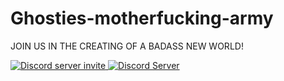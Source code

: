 # Ghosties-motherfucking-army
JOIN US IN THE CREATING OF A BADASS NEW WORLD!

<a href="https://discord.gg/mZrMSzJ">
  <img src="https://discordapp.com/api/guilds/732855745581678602/widget.json" title="Discord server invite" alt="Discord server invite" />
</a>

<a href="https://discord.gg/mZrMSzJ">
  <img src="https://discordapp.com/api/guilds/732855745581678602/widget.png?style=shield" alt="Discord Server">
</a>
